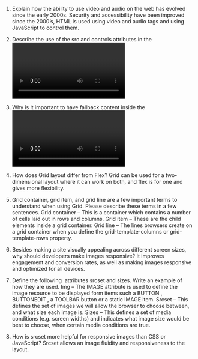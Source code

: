 1.	Explain how the ability to use video and audio on the web has evolved since the early 2000s.
Security and accessibility have been improved since the 2000’s, HTML is used using video and audio tags and using JavaScript to control them. 

2.	Describe the use of the src and controls attributes in the <video> element.
Src is a path to the content and Controls is the ability for users to control video and audio, such as stop/start and volume adjusting.
	
3.	Why is it important to have fallback content inside the <video> element?
It is important to have fallback content inside the video element as older browsers may need this. 



1.	How does Grid layout differ from Flex?
Grid can be used for a two-dimensional layout where it can work on both, and flex is for one and gives more flexibility. 

2.	Grid container, grid item, and grid line are a few important terms to understand when using Grid. Please describe these terms in a few sentences.
Grid container – This is a container which contains a number of cells laid out in rows and columns.
Grid item – These are the child elements inside a grid container. 
Grid line – The lines browsers create on a grid container when you define the grid-template-columns or grid-template-rows property.



1.	Besides making a site visually appealing across different screen sizes, why should developers make images responsive?
It improves engagement and conversion rates, as well as making images responsive and optimized for all devices.

2.	Define the following <img> attributes srcset and sizes. Write an example of how they are used.
Img –  The IMAGE attribute is used to define the image resource to be displayed form items such a BUTTON , BUTTONEDIT , a TOOLBAR button or a static IMAGE item.
Srcset – This defines the set of images we will allow the browser to choose between, and what size each image is. 
Sizes – This defines a set of media conditions (e.g. screen widths) and indicates what image size would be best to choose, when certain media conditions are true.

3.	How is srcset more helpful for responsive images than CSS or JavaScript?
Srcset allows an image fluidity and responsiveness to the layout.
